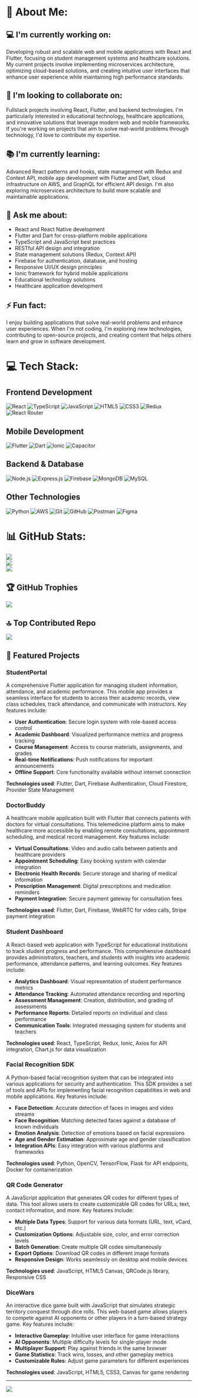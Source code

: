 # 👋 About Me:

## 💻 I'm currently working on:
Developing robust and scalable web and mobile applications with React and Flutter, focusing on student management systems and healthcare solutions. My current projects involve implementing microservices architecture, optimizing cloud-based solutions, and creating intuitive user interfaces that enhance user experience while maintaining high performance standards.

## 🤝 I'm looking to collaborate on:
Fullstack projects involving React, Flutter, and backend technologies. I'm particularly interested in educational technology, healthcare applications, and innovative solutions that leverage modern web and mobile frameworks. If you're working on projects that aim to solve real-world problems through technology, I'd love to contribute my expertise.

## 📚 I'm currently learning:
Advanced React patterns and hooks, state management with Redux and Context API, mobile app development with Flutter and Dart, cloud infrastructure on AWS, and GraphQL for efficient API design. I'm also exploring microservices architecture to build more scalable and maintainable applications.

## 💬 Ask me about:
- React and React Native development
- Flutter and Dart for cross-platform mobile applications
- TypeScript and JavaScript best practices
- RESTful API design and integration
- State management solutions (Redux, Context API)
- Firebase for authentication, database, and hosting
- Responsive UI/UX design principles
- Ionic framework for hybrid mobile applications
- Educational technology solutions
- Healthcare application development

## ⚡ Fun fact:
I enjoy building applications that solve real-world problems and enhance user experiences. When I'm not coding, I'm exploring new technologies, contributing to open-source projects, and creating content that helps others learn and grow in software development.

# 💻 Tech Stack:

## Frontend Development
![React](https://img.shields.io/badge/react-%2320232a.svg?style=for-the-badge&logo=react&logoColor=%2361DAFB)
![TypeScript](https://img.shields.io/badge/typescript-%23007ACC.svg?style=for-the-badge&logo=typescript&logoColor=white)
![JavaScript](https://img.shields.io/badge/javascript-%23323330.svg?style=for-the-badge&logo=javascript&logoColor=%23F7DF1E)
![HTML5](https://img.shields.io/badge/html5-%23E34F26.svg?style=for-the-badge&logo=html5&logoColor=white)
![CSS3](https://img.shields.io/badge/css3-%231572B6.svg?style=for-the-badge&logo=css3&logoColor=white)
![Redux](https://img.shields.io/badge/redux-%23593d88.svg?style=for-the-badge&logo=redux&logoColor=white)
![React Router](https://img.shields.io/badge/React_Router-CA4245?style=for-the-badge&logo=react-router&logoColor=white)

## Mobile Development
![Flutter](https://img.shields.io/badge/Flutter-%2302569B.svg?style=for-the-badge&logo=Flutter&logoColor=white)
![Dart](https://img.shields.io/badge/dart-%230175C2.svg?style=for-the-badge&logo=dart&logoColor=white)
![Ionic](https://img.shields.io/badge/Ionic-%233880FF.svg?style=for-the-badge&logo=Ionic&logoColor=white)
![Capacitor](https://img.shields.io/badge/Capacitor-%23119EFF.svg?style=for-the-badge&logo=Capacitor&logoColor=white)

## Backend & Database
![Node.js](https://img.shields.io/badge/node.js-6DA55F?style=for-the-badge&logo=node.js&logoColor=white)
![Express.js](https://img.shields.io/badge/express.js-%23404d59.svg?style=for-the-badge&logo=express&logoColor=%2361DAFB)
![Firebase](https://img.shields.io/badge/firebase-%23039BE5.svg?style=for-the-badge&logo=firebase)
![MongoDB](https://img.shields.io/badge/MongoDB-%234ea94b.svg?style=for-the-badge&logo=mongodb&logoColor=white)
![MySQL](https://img.shields.io/badge/mysql-%2300f.svg?style=for-the-badge&logo=mysql&logoColor=white)

## Other Technologies
![Python](https://img.shields.io/badge/python-3670A0?style=for-the-badge&logo=python&logoColor=ffdd54)
![AWS](https://img.shields.io/badge/AWS-%23FF9900.svg?style=for-the-badge&logo=amazon-aws&logoColor=white)
![Git](https://img.shields.io/badge/git-%23F05033.svg?style=for-the-badge&logo=git&logoColor=white)
![GitHub](https://img.shields.io/badge/github-%23121011.svg?style=for-the-badge&logo=github&logoColor=white)
![Postman](https://img.shields.io/badge/Postman-FF6C37?style=for-the-badge&logo=postman&logoColor=white)
![Figma](https://img.shields.io/badge/figma-%23F24E1E.svg?style=for-the-badge&logo=figma&logoColor=white)

# 📊 GitHub Stats:
![](https://github-readme-stats.vercel.app/api?username=Soham1250&theme=dark&hide_border=false&include_all_commits=true&count_private=true)<br/>
![](https://github-readme-streak-stats.herokuapp.com/?user=Soham1250&theme=dark&hide_border=false)<br/>
![](https://github-readme-stats.vercel.app/api/top-langs/?username=Soham1250&theme=dark&hide_border=false&include_all_commits=true&count_private=true&layout=compact)

## 🏆 GitHub Trophies
![](https://github-profile-trophy.vercel.app/?username=Soham1250&theme=radical&no-frame=false&no-bg=true&margin-w=4)

## 🔝 Top Contributed Repo
![](https://github-contributor-stats.vercel.app/api?username=Soham1250&limit=5&theme=dark&combine_all_yearly_contributions=true)

## 🚀 Featured Projects

### StudentPortal
A comprehensive Flutter application for managing student information, attendance, and academic performance. This mobile app provides a seamless interface for students to access their academic records, view class schedules, track attendance, and communicate with instructors. Key features include:

- **User Authentication**: Secure login system with role-based access control
- **Academic Dashboard**: Visualized performance metrics and progress tracking
- **Course Management**: Access to course materials, assignments, and grades
- **Real-time Notifications**: Push notifications for important announcements
- **Offline Support**: Core functionality available without internet connection

**Technologies used**: Flutter, Dart, Firebase Authentication, Cloud Firestore, Provider State Management

### DoctorBuddy
A healthcare mobile application built with Flutter that connects patients with doctors for virtual consultations. This telemedicine platform aims to make healthcare more accessible by enabling remote consultations, appointment scheduling, and medical record management. Key features include:

- **Virtual Consultations**: Video and audio calls between patients and healthcare providers
- **Appointment Scheduling**: Easy booking system with calendar integration
- **Electronic Health Records**: Secure storage and sharing of medical information
- **Prescription Management**: Digital prescriptions and medication reminders
- **Payment Integration**: Secure payment gateway for consultation fees

**Technologies used**: Flutter, Dart, Firebase, WebRTC for video calls, Stripe payment integration

### Student Dashboard
A React-based web application with TypeScript for educational institutions to track student progress and performance. This comprehensive dashboard provides administrators, teachers, and students with insights into academic performance, attendance patterns, and learning outcomes. Key features include:

- **Analytics Dashboard**: Visual representation of student performance metrics
- **Attendance Tracking**: Automated attendance recording and reporting
- **Assessment Management**: Creation, distribution, and grading of assessments
- **Performance Reports**: Detailed reports on individual and class performance
- **Communication Tools**: Integrated messaging system for students and teachers

**Technologies used**: React, TypeScript, Redux, Ionic, Axios for API integration, Chart.js for data visualization

### Facial Recognition SDK
A Python-based facial recognition system that can be integrated into various applications for security and authentication. This SDK provides a set of tools and APIs for implementing facial recognition capabilities in web and mobile applications. Key features include:

- **Face Detection**: Accurate detection of faces in images and video streams
- **Face Recognition**: Matching detected faces against a database of known individuals
- **Emotion Analysis**: Detection of emotions based on facial expressions
- **Age and Gender Estimation**: Approximate age and gender classification
- **Integration APIs**: Easy integration with various platforms and frameworks

**Technologies used**: Python, OpenCV, TensorFlow, Flask for API endpoints, Docker for containerization

### QR Code Generator
A JavaScript application that generates QR codes for different types of data. This tool allows users to create customizable QR codes for URLs, text, contact information, and more. Key features include:

- **Multiple Data Types**: Support for various data formats (URL, text, vCard, etc.)
- **Customization Options**: Adjustable size, color, and error correction levels
- **Batch Generation**: Create multiple QR codes simultaneously
- **Export Options**: Download QR codes in different image formats
- **Responsive Design**: Works seamlessly on desktop and mobile devices

**Technologies used**: JavaScript, HTML5 Canvas, QRCode.js library, Responsive CSS

### DiceWars
An interactive dice game built with JavaScript that simulates strategic territory conquest through dice rolls. This web-based game allows players to compete against AI opponents or other players in a turn-based strategy game. Key features include:

- **Interactive Gameplay**: Intuitive user interface for game interactions
- **AI Opponents**: Multiple difficulty levels for single-player mode
- **Multiplayer Support**: Play against friends in the same browser
- **Game Statistics**: Track wins, losses, and other gameplay metrics
- **Customizable Rules**: Adjust game parameters for different experiences

**Technologies used**: JavaScript, HTML5, CSS3, Canvas for game rendering

---
[![](https://visitcount.itsvg.in/api?id=Soham1250&icon=0&color=0)](https://visitcount.itsvg.in)
